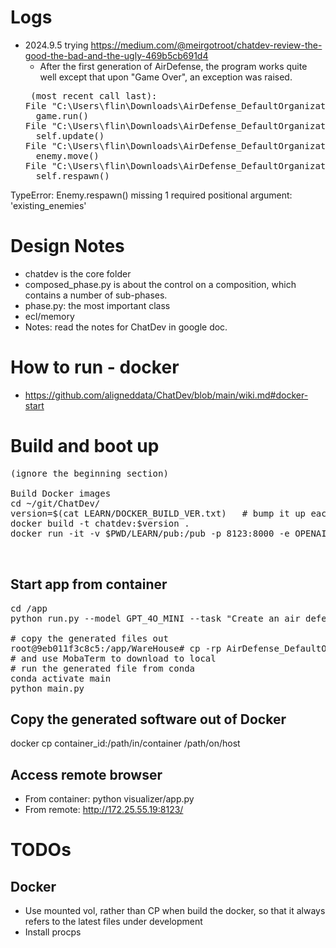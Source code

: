 # Logs
* 2024.9.5 trying https://medium.com/@meirgotroot/chatdev-review-the-good-the-bad-and-the-ugly-469b5cb691d4
  - After the first generation of AirDefense, the program works quite well except that upon "Game Over", an exception was raised. 
  <pre>
   (most recent call last):
  File "C:\Users\flin\Downloads\AirDefense_DefaultOrganization_20240906045838\main.py", line 60, in <module>
    game.run()
  File "C:\Users\flin\Downloads\AirDefense_DefaultOrganization_20240906045838\main.py", line 25, in run
    self.update()
  File "C:\Users\flin\Downloads\AirDefense_DefaultOrganization_20240906045838\main.py", line 42, in update
    enemy.move()
  File "C:\Users\flin\Downloads\AirDefense_DefaultOrganization_20240906045838\enemy.py", line 16, in move
    self.respawn()
TypeError: Enemy.respawn() missing 1 required positional argument: 'existing_enemies'
  </pre>

# Design Notes
* chatdev is the core folder
* composed_phase.py is about the control on a composition, which contains a number of sub-phases.
* phase.py: the most important class
* ecl/memory 
* Notes: read the notes for ChatDev in google doc.

# How to run - docker
* https://github.com/aligneddata/ChatDev/blob/main/wiki.md#docker-start

# Build and boot up
<pre>
(ignore the beginning section)

Build Docker images
cd ~/git/ChatDev/
version=$(cat LEARN/DOCKER_BUILD_VER.txt)   # bump it up each time when building
docker build -t chatdev:$version .   
docker run -it -v $PWD/LEARN/pub:/pub -p 8123:8000 -e OPENAI_API_KEY=$OPENAI_API_KEY -e DISPLAY=:0 chatdev:$version


</pre>

## Start app from container
<pre>
cd /app
python run.py --model GPT_4O_MINI --task "Create an air defense game using Pygame" --name "AirDefense"

# copy the generated files out
root@9eb011f3c8c5:/app/WareHouse# cp -rp AirDefense_DefaultOrganization_20240906045838/  /pub/
# and use MobaTerm to download to local
# run the generated file from conda 
conda activate main
python main.py
</pre>

## Copy the generated software out of Docker
docker cp container_id:/path/in/container /path/on/host

## Access remote browser
* From container: python visualizer/app.py
* From remote: http://172.25.55.19:8123/


# TODOs
## Docker
* Use mounted vol, rather than CP when build the docker, so that it always refers to the latest files under development
* Install procps